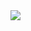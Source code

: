 <img src="https://img.shields.io/badge/vs-5C2D91.svg?style=for-the-badge&logo=visual-studio&logoColor=white">